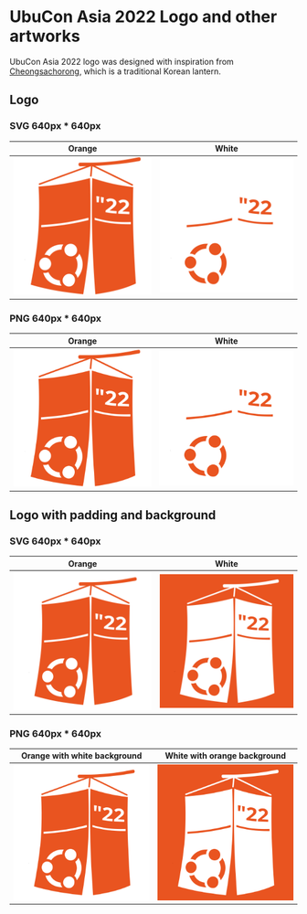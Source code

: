 # UbuCon Asia 2022 Logo and other artworks
UbuCon Asia 2022 logo was designed with inspiration from [Cheongsachorong](https://en.wikipedia.org/wiki/Cheongsachorong), which is a traditional Korean lantern.

## Logo

### SVG 640px * 640px
| Orange | White |
|---|---|
|![](./uca22logo_orange.svg)|![](./uca22logo_white.svg)|

### PNG 640px * 640px
| Orange | White |
|---|---|
|![](./uca22logo_orange.png)|![](./uca22logo_white.png)|

## Logo with padding and background

### SVG 640px * 640px
| Orange | White |
|---|---|
|![](./uca22logo_orange_padding_white_background.svg)|![](./uca22logo_white_padding_orange_background.svg)|

### PNG 640px * 640px
| Orange with white background | White with orange background |
|---|---|
|![](./uca22logo_orange_padding_white_background.png)|![](./uca22logo_white_padding_orange_background.png)|